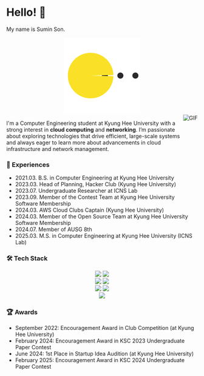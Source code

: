 # Hello! 👋
My name is Sumin Son.

<div align="center">
<img src="https://raw.githubusercontent.com/Aniket965/Aniket965/master/pacman.svg?sanitize=true" width="200" height="200">
</div>

<img align="right" alt="GIF" height="160px" src="https://media.giphy.com/media/du3J3cXyzhj75IOgvA/giphy.gif" />

I'm a Computer Engineering student at Kyung Hee University with a strong interest in **cloud computing** and **networking**. I’m passionate about exploring technologies that drive efficient, large-scale systems and always eager to learn more about advancements in cloud infrastructure and network management.

### 📅 Experiences
- 2021.03. B.S. in Computer Engineering at Kyung Hee University
- 2023.03. Head of Planning, Hacker Club (Kyung Hee University)
- 2023.07. Undergraduate Researcher at ICNS Lab
- 2023.09. Member of the Contest Team at Kyung Hee University Software Membership
- 2024.03. AWS Cloud Clubs Captain (Kyung Hee University)
- 2024.03. Member of the Open Source Team at Kyung Hee University Software Membership
- 2024.07. Member of AUSG 8th
- 2025.03. M.S. in Computer Engineering at Kyung Hee University (ICNS Lab)


### 🛠 Tech Stack
<div align="center">
  <img src="https://img.shields.io/badge/java-007396?style=for-the-badge&logo=java&logoColor=white"/>
  <img src="https://img.shields.io/badge/Spring-6DB33F?style=for-the-badge&logo=Spring&logoColor=white"/>
</div>

<div align="center">
  <img src="https://img.shields.io/badge/ORACLE-F80000?style=for-the-badge&logo=oracle&logoColor=white"/>
  <img src="https://img.shields.io/badge/MySQL-4479A1?style=for-the-badge&logo=MySQL&logoColor=white"/>
</div>

<div align="center">
  <img src="https://img.shields.io/badge/C++-00599C?style=for-the-badge&logo=C%2B%2B&logoColor=white"/>
  <img src="https://img.shields.io/badge/Python-3776AB?style=for-the-badge&logo=Python&logoColor=white"/> 
</div>

<div align="center">
  <img src="https://img.shields.io/badge/amazonaws-232F3E?style=for-the-badge&logo=amazonaws&logoColor=white"/>
</div>

### 🏆 Awards

- September 2022: Encouragement Award in Club Competition (at Kyung Hee University)
- February 2024: Encouragement Award in KSC 2023 Undergraduate Paper Contest
- June 2024: 1st Place in Startup Idea Audition (at Kyung Hee University)
- February 2025: Encouragement Award in KSC 2024 Undergraduate Paper Contest
